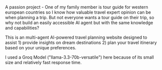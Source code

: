 A passion project - One of my family member is tour guide for western european countries so I know how valuable travel expert opinion can be when planning a trip. But not everyone wants a tour guide on their trip, so why not build an easily accessible AI agent but with the same knowledge and capabilities?

This is an multi-agent AI-powered travel planning website designed to assist 1) provide insights on dream destinations 2) plan your travel itinerary based on your unique preferences.

I used a Groq Model ("llama-3.3-70b-versatile") here because of its small size and relatively fast response time.

